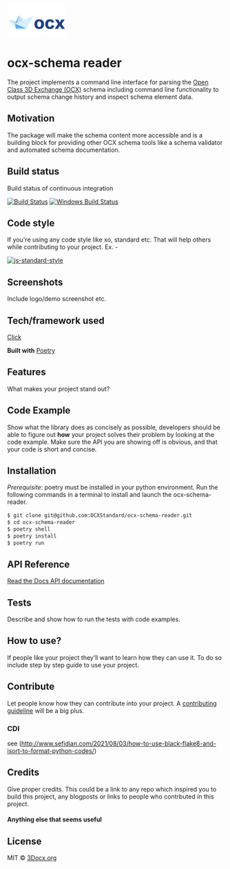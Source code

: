 
![3DOCX.org logo](./docs/source/_static/logo.png)
# ocx-schema reader
The project implements a command line interface for parsing the [Open Class 3D Exchange (OCX)](https://github.com/OCXStandard/OCX_Schema) schema including command line functionality to output schema change history and inspect schema element data.


## Motivation
The package will make the schema content more accessible and is a building block for providing other OCX schema tools like a schema validator and automated schema documentation.

## Build status
Build status of continuous integration

[![Build Status](https://travis-ci.org/akashnimare/foco.svg?branch=master)](https://travis-ci.org/akashnimare/foco)
[![Windows Build Status](https://ci.appveyor.com/api/projects/status/github/akashnimare/foco?branch=master&svg=true)](https://ci.appveyor.com/project/akashnimare/foco/branch/master)

## Code style
If you're using any code style like xo, standard etc. That will help others while contributing to your project. Ex. -

[![js-standard-style](https://img.shields.io/badge/code%20style-standard-brightgreen.svg?style=flat)](https://github.com/feross/standard)
 
## Screenshots
Include logo/demo screenshot etc.

## Tech/framework used
[Click](https://click.palletsprojects.com/en/8.1.x/)

<b>Built with</b>
[Poetry](https://python-poetry.org/)

## Features
What makes your project stand out?

## Code Example
Show what the library does as concisely as possible, developers should be able to figure out **how** your project solves their problem by looking at the code example. Make sure the API you are showing off is obvious, and that your code is short and concise.

## Installation
*Prerequisite*: poetry must be installed in your  python environment.
Run the following commands in a terminal to install and launch the ocx-schema-reader. 

```
$ git clone git@github.com:OCXStandard/ocx-schema-reader.git
$ cd ocx-schema-reader
$ poetry shell
$ poetry install
$ poetry run
```
## API Reference

[Read the Docs API documentation](https://ocx-schema-reader.readthedocs.io/en/latest/index.html)

## Tests
Describe and show how to run the tests with code examples.

## How to use?
If people like your project they’ll want to learn how they can use it. To do so include step by step guide to use your project.

## Contribute

Let people know how they can contribute into your project. A [contributing guideline](https://github.com/zulip/zulip-electron/blob/master/CONTRIBUTING.md) will be a big plus.

### CDI

see (http://www.sefidian.com/2021/08/03/how-to-use-black-flake8-and-isort-to-format-python-codes/)

## Credits
Give proper credits. This could be a link to any repo which inspired you to build this project, any blogposts or links to people who contrbuted in this project. 

#### Anything else that seems useful

## License

MIT © [3Docx.org](https://3docx.org)